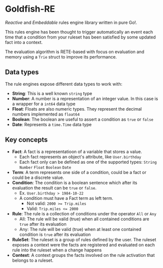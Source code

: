 # Goldfish-RE

<span class="dsMainColor">_Reactive_</span> and <span class="dsMainColor">_Embeddable_</span> rules engine library written in pure Go!. 

This rules engine has been thought to trigger automatically an event each time that
a condition from your ruleset has been satisfied by some updated fact into a context.

The evaluation algorithm is RETE-based with focus on evaluation and memory using a `Trie` struct to improve its performance.

## Data types
The rule engines expose different data types to work with:

 - **String**: This is a well known `string` type
 - **Number**: A number is a representation of an integer value. In this case is a wrapper for a `int64` data type
 - **Float**: Floats are also numeric types. They represent the decimal numbers implemented as `float64`
 - **Boolean**: The boolean are useful to assert a condition as `true` or `false`
 - **Date**: Represents a `time.Time` data type


## Key concepts

 - **Fact**: A fact is a representatioon of a variable that stores a value.
    - Each fact represents an object's attribute, like `User.birthday`
    - Each fact only can be defined as one of the supported types: `String` `Number` `Float` `Boolean` `Date`
 - **Term**: A term represents one side of a condition, could be a fact or could be a discrete value.
 - **Condition**: The condition is a boolean sentence which after its evaluation the result can be `true` or `false`.
    - Ex. `User.birthday > 1984-10-22`
    - A condition must have a Fact term as left term.
        - Not valid: `2000 >= Trip.miles`
        - Valid: `Trip.miles <= 2000`
 - **Rule**: The rule is a collection of conditions under the operator `All` or `Any`
    - All: The rule will be valid (true) when all contained conditions are `true` after its evaluation
    - Any: The rule will be valid (true) when at least one contained condition is `true` after its evaluation
 - **RuleSet**: The ruleset is a group of rules defined by the user. The ruleset exposes a context were the facts are registered and evaluated on each rule into the ruleset when a change happens
 - **Context**: A context groups the facts involved on the rule activation that belongs to a ruleset. 


